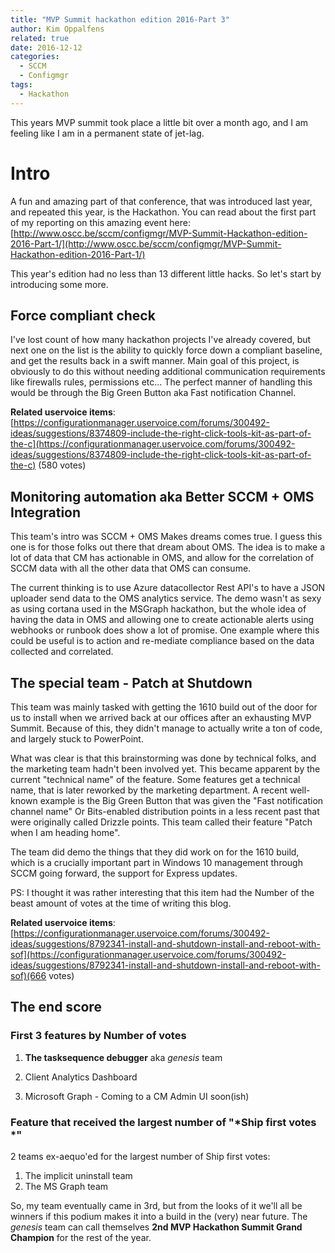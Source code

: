 ```yaml
---
title: "MVP Summit hackathon edition 2016-Part 3"
author: Kim Oppalfens
related: true
date: 2016-12-12
categories:
  - SCCM
  - Configmgr
tags:
  - Hackathon
---
```


This years MVP summit took place a little bit over a month ago, and I am feeling like I am in a permanent state of jet-lag.

# Intro #
A fun and amazing part of that conference, that was introduced last year, and repeated this year, is the Hackathon. You can read about the first part of my reporting on this amazing event here: [http://www.oscc.be/sccm/configmgr/MVP-Summit-Hackathon-edition-2016-Part-1/](http://www.oscc.be/sccm/configmgr/MVP-Summit-Hackathon-edition-2016-Part-1/)

This year's edition had no less than 13 different little hacks. So let's start by introducing some more.

## Force compliant check ##
I've lost count of how many hackathon projects I've already covered, but next one on the list is the ability to quickly force down a compliant baseline, and get the results back in a swift manner. Main goal of this project, is obviously to do this without needing additional communication requirements like firewalls rules, permissions etc... The perfect manner of handling this would be through the Big Green Button aka Fast notification Channel.

**Related uservoice items**: 
[https://configurationmanager.uservoice.com/forums/300492-ideas/suggestions/8374809-include-the-right-click-tools-kit-as-part-of-the-c](https://configurationmanager.uservoice.com/forums/300492-ideas/suggestions/8374809-include-the-right-click-tools-kit-as-part-of-the-c) (580 votes)

## Monitoring automation aka Better SCCM + OMS Integration ##
This team's intro was SCCM + OMS Makes dreams comes true. I guess this one is for those folks out there that dream about OMS. The idea is to make a lot of data that CM has actionable in OMS, and allow for the correlation of SCCM data with all the other data that OMS can consume.

The current thinking is to use Azure datacollector Rest API's to have a JSON uploader send data to the OMS analytics service. The demo wasn't as sexy as using cortana used in the MSGraph hackathon, but the whole idea of having the data in OMS and allowing one to create actionable alerts using webhooks or runbook does show a lot of promise. One example where this could be useful is to action and re-mediate compliance based on the data collected and correlated.

## The special team - Patch at Shutdown  ##
This team was mainly tasked with getting the 1610 build out of the door for us to install when we arrived back at our offices after an exhausting MVP Summit. Because of this, they didn't manage to actually write a ton of code, and largely stuck to PowerPoint.

What was clear is that this brainstorming was done by technical folks, and the marketing team hadn't been involved yet. This became apparent by the current "technical name" of the feature. Some features get a technical name, that is later reworked by the marketing department. A recent well-known example is the Big Green Button that was given the "Fast notification channel name" Or Bits-enabled distribution points in a less recent past that were originally called Drizzle points. This team called their feature "Patch when I am heading home". 

The team did demo the things that they did work on for the 1610 build, which is a crucially important part in Windows 10 management through SCCM going forward, the support for Express updates.

PS: I thought it was rather interesting that this item had the Number of the beast amount of votes at the time of writing this blog.


**Related uservoice items**: 
[https://configurationmanager.uservoice.com/forums/300492-ideas/suggestions/8792341-install-and-shutdown-install-and-reboot-with-sof](https://configurationmanager.uservoice.com/forums/300492-ideas/suggestions/8792341-install-and-shutdown-install-and-reboot-with-sof)(666 votes)


## The end score ##

### First 3 features by Number of votes ###


1.  **The tasksequence debugger** aka *genesis* team

2. Client Analytics Dashboard
3. Microsoft Graph - Coming to a CM Admin UI soon(ish)

### Feature that received the largest number of "*Ship first votes *"

2 teams ex-aequo'ed for the largest number of Ship first votes:
1. The implicit uninstall team
2. The MS Graph team

So, my team eventually came in 3rd, but from the looks of it we'll all be winners if this podium makes it into a build in the (very) near future. The *genesis* team can call themselves **2nd MVP Hackathon Summit Grand Champion** for the rest of the year. 




